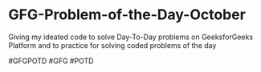 # GFG-Problem-of-the-Day-October
Giving my ideated code to solve Day-To-Day problems
on GeeksforGeeks Platform and to practice for solving coded problems of the day

#GFGPOTD 
#GFG
#POTD
